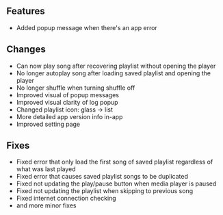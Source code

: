 ## Features

- Added popup message when there's an app error

## Changes

- Can now play song after recovering playlist without opening the player
- No longer autoplay song after loading saved playlist and opening the player
- No longer shuffle when turning shuffle off
- Improved visual of popup messages
- Improved visual clarity of log popup
- Changed playlist icon: glass -> list
- More detailed app version info in-app
- Improved setting page

## Fixes

- Fixed error that only load the first song of saved playlist regardless of what was last played
- Fixed error that causes saved playlist songs to be duplicated
- Fixed not updating the play/pause button when media player is paused
- Fixed not updating the playlist when skipping to previous song
- Fixed internet connection checking
- and more minor fixes